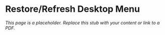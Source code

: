 #    Restore/Refresh Desktop Menu

_This page is a placeholder. Replace this stub with your content or link to a PDF._

